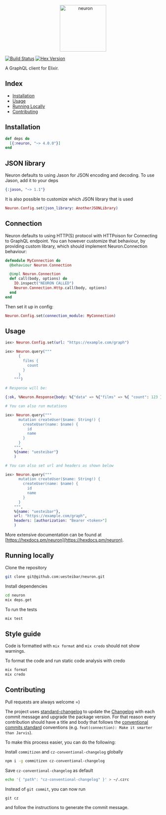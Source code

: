 <p align="center"><img src="logo/horizontal.png" alt="neuron" height="150px"></p>

[![Build Status](https://travis-ci.org/uesteibar/neuron.svg?branch=master)](https://travis-ci.org/uesteibar/neuron)
[![Hex Version](https://img.shields.io/hexpm/v/neuron.svg)](https://hex.pm/packages/neuron)

A GraphQL client for Elixir.

## Index

- [Installation](#installation)
- [Usage](#usage)
- [Running Locally](#running-locally)
- [Contributing](#contributing)

## Installation

```elixir
def deps do
  [{:neuron, "~> 4.0.0"}]
end
```

## JSON library

Neuron defaults to using Jason for JSON encoding and decoding. To use Jason, add it to your deps

```elixir
{:jason, "~> 1.1"}
```

It is also possible to customize which JSON library that is used

```elixir
Neuron.Config.set(json_library: AnotherJSONLibrary)
```

## Connection

Neuron defaults to using HTTP(S) protocol with HTTPoison for Connecting to GraphQL endpoint. You can however customize that behaviour, by providing custom library, which should implement Neuron.Connection behaviour:

```elixir
defmodule MyConnection do
  @behaviour Neuron.Connection

  @impl Neuron.Connection
  def call(body, options) do
    IO.inspect("NEURON CALLED")
    Neuron.Connection.Http.call(body, options)
  end
end
```

Then set it up in config:

```elixir
Neuron.Config.set(connection_module: MyConnection)
```

## Usage

```elixir
iex> Neuron.Config.set(url: "https://example.com/graph")

iex> Neuron.query("""
      {
        films {
          count
        }
      }
    """)

# Response will be:

{:ok, %Neuron.Response{body: %{"data" => %{"films" => %{ "count": 123 }}}, status_code: 200, headers: []}}

# You can also run mutations

iex> Neuron.query("""
      mutation createUser($name: String!) {
        createUser(name: $name) {
          id
          name
        }
      }
    """,
    %{name: "uesteibar"}
    )

# You can also set url and headers as shown below

iex> Neuron.query("""
      mutation createUser($name: String!) {
        createUser(name: $name) {
          id
          name
        }
      }
    """,
    %{name: "uesteibar"},
    url: "https://example.com/graph",
    headers: [authorization: "Bearer <token>"]
    )
```

More extensive documentation can be found at [https://hexdocs.pm/neuron](https://hexdocs.pm/neuron).

## Running locally

Clone the repository

```bash
git clone git@github.com:uesteibar/neuron.git
```

Install dependencies

```bash
cd neuron
mix deps.get
```

To run the tests

```bash
mix test
```

## Style guide

Code is formatted with `mix format` and `mix credo` should not show warnings.

To format the code and run static code analysis with credo

```elixir
mix format
mix credo
```

## Contributing

Pull requests are always welcome =)

The project uses [standard-changelog](https://github.com/conventional-changelog/conventional-changelog) to update the [Changelog](https://github.com/uesteibar/neuron/blob/master/CHANGELOG.md) with each commit message and upgrade the package version.
For that reason every contribution should have a title and body that follows the [conventional commits standard](https://conventionalcommits.org/) conventions (e.g. `feat(connection): Make it smarter than Jarvis`).

To make this process easier, you can do the following:

Install `commitizen` and `cz-conventional-changelog` globally

```bash
npm i -g commitizen cz-conventional-changelog
```

Save `cz-conventional-changelog` as default

```bash
echo '{ "path": "cz-conventional-changelog" }' > ~/.czrc
```

Instead of `git commit`, you can now run

```
git cz
```

and follow the instructions to generate the commit message.
